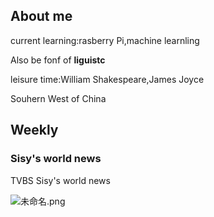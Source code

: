 
## About me

current learning:rasberry Pi,machine learnling

Also be fonf of **liguistc** 

leisure time:William Shakespeare,James Joyce

Souhern West of China

## Weekly

### Sisy's world news 

TVBS Sisy's world news

![未命名.png](https://s3-us-west-2.amazonaws.com/secure.notion-static.com/2dd73561-1c38-4573-ba90-c54351085029/%E6%9C%AA%E5%91%BD%E5%90%8D.png)
